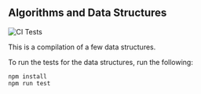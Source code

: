## Algorithms and Data Structures

![CI Tests](https://github.com/dambrogia/algorithms-and-data-structures/actions/workflows/test.yaml/badge.svg)

This is a compilation of a few data structures.

To run the tests for the data structures, run the following:

```
npm install
npm run test
```
